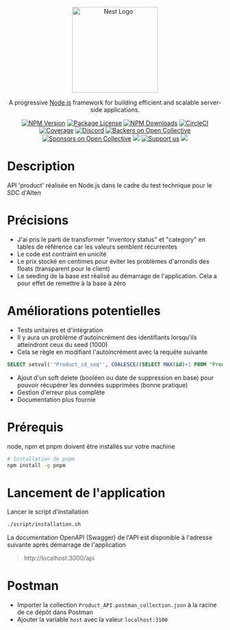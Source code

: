 <p align="center">
  <a href="http://nestjs.com/" target="blank"><img src="https://nestjs.com/img/logo-small.svg" width="200" alt="Nest Logo" /></a>
</p>

[circleci-image]: https://img.shields.io/circleci/build/github/nestjs/nest/master?token=abc123def456
[circleci-url]: https://circleci.com/gh/nestjs/nest

  <p align="center">A progressive <a href="http://nodejs.org" target="_blank">Node.js</a> framework for building efficient and scalable server-side applications.</p>
    <p align="center">
<a href="https://www.npmjs.com/~nestjscore" target="_blank"><img src="https://img.shields.io/npm/v/@nestjs/core.svg" alt="NPM Version" /></a>
<a href="https://www.npmjs.com/~nestjscore" target="_blank"><img src="https://img.shields.io/npm/l/@nestjs/core.svg" alt="Package License" /></a>
<a href="https://www.npmjs.com/~nestjscore" target="_blank"><img src="https://img.shields.io/npm/dm/@nestjs/common.svg" alt="NPM Downloads" /></a>
<a href="https://circleci.com/gh/nestjs/nest" target="_blank"><img src="https://img.shields.io/circleci/build/github/nestjs/nest/master" alt="CircleCI" /></a>
<a href="https://coveralls.io/github/nestjs/nest?branch=master" target="_blank"><img src="https://coveralls.io/repos/github/nestjs/nest/badge.svg?branch=master#9" alt="Coverage" /></a>
<a href="https://discord.gg/G7Qnnhy" target="_blank"><img src="https://img.shields.io/badge/discord-online-brightgreen.svg" alt="Discord"/></a>
<a href="https://opencollective.com/nest#backer" target="_blank"><img src="https://opencollective.com/nest/backers/badge.svg" alt="Backers on Open Collective" /></a>
<a href="https://opencollective.com/nest#sponsor" target="_blank"><img src="https://opencollective.com/nest/sponsors/badge.svg" alt="Sponsors on Open Collective" /></a>
  <a href="https://paypal.me/kamilmysliwiec" target="_blank"><img src="https://img.shields.io/badge/Donate-PayPal-ff3f59.svg"/></a>
    <a href="https://opencollective.com/nest#sponsor"  target="_blank"><img src="https://img.shields.io/badge/Support%20us-Open%20Collective-41B883.svg" alt="Support us"></a>
  <a href="https://twitter.com/nestframework" target="_blank"><img src="https://img.shields.io/twitter/follow/nestframework.svg?style=social&label=Follow"></a>
</p>
  <!--[![Backers on Open Collective](https://opencollective.com/nest/backers/badge.svg)](https://opencollective.com/nest#backer)
  [![Sponsors on Open Collective](https://opencollective.com/nest/sponsors/badge.svg)](https://opencollective.com/nest#sponsor)-->

# Description

API 'product' réalisée en Node.js dans le cadre du test technique pour le SDC d'Alten

# Précisions

-   J'ai pris le parti de transformer "inventory status" et "category" en tables de référence car les valeurs semblent récurrentes
-   Le code est contraint en unicité
-   Le prix stocké en centimes pour éviter les problèmes d'arrondis des floats (transparent pour le client)
-   Le seeding de la base est réalisé au démarrage de l'application. Cela a pour effet de remettre à la base à zéro

# Améliorations potentielles

-   Tests unitaires et d'intégration
-   Il y aura un problème d'autoincrément des identifiants lorsqu'ils atteindront ceux du seed (1000)
-   Cela se règle en modifiant l'autoincrément avec la requête suivante

```sql
SELECT setval('"Product_id_seq"', COALESCE((SELECT MAX(id)+1 FROM "Product"), 1), false);
```

-   Ajout d'un soft delete (booléen ou date de suppression en base) pour pouvoir récupérer les données supprimées (bonne pratique)
-   Gestion d'erreur plus complète
-   Documentation plus fournie

# Prérequis

node, npm et pnpm doivent être installés sur votre machine

```bash
# Installation de pnpm
npm install -g pnpm
```

# Lancement de l'application

Lancer le script d'installation

```bash
./script/installation.sh
```

La documentation OpenAPI (Swagger) de l'API est disponible à l'adresse suivante après démarrage de l'application

> http://localhost:3000/api

# Postman

-   Importer la collection `Product_API.postman_collection.json` à la racine de ce dépôt dans Postman
-   Ajouter la variable `host` avec la valeur `localhost:3100`
